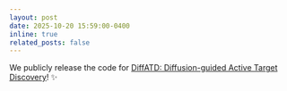 ```yaml
---
layout: post
date: 2025-10-20 15:59:00-0400
inline: true
related_posts: false
---
```


We publicly release the code for [DiffATD: Diffusion-guided Active Target Discovery](https://github.com/KevinG396/DiffATD)! :sparkles:
